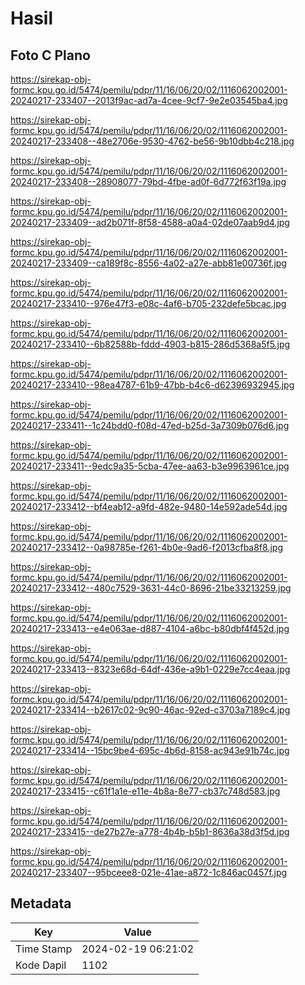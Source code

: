 # Hasil

## Foto C Plano

https://sirekap-obj-formc.kpu.go.id/5474/pemilu/pdpr/11/16/06/20/02/1116062002001-20240217-233407--2013f9ac-ad7a-4cee-9cf7-9e2e03545ba4.jpg

https://sirekap-obj-formc.kpu.go.id/5474/pemilu/pdpr/11/16/06/20/02/1116062002001-20240217-233408--48e2706e-9530-4762-be56-9b10dbb4c218.jpg

https://sirekap-obj-formc.kpu.go.id/5474/pemilu/pdpr/11/16/06/20/02/1116062002001-20240217-233408--28908077-79bd-4fbe-ad0f-6d772f63f19a.jpg

https://sirekap-obj-formc.kpu.go.id/5474/pemilu/pdpr/11/16/06/20/02/1116062002001-20240217-233409--ad2b071f-8f58-4588-a0a4-02de07aab9d4.jpg

https://sirekap-obj-formc.kpu.go.id/5474/pemilu/pdpr/11/16/06/20/02/1116062002001-20240217-233409--ca189f8c-8556-4a02-a27e-abb81e00736f.jpg

https://sirekap-obj-formc.kpu.go.id/5474/pemilu/pdpr/11/16/06/20/02/1116062002001-20240217-233410--976e47f3-e08c-4af6-b705-232defe5bcac.jpg

https://sirekap-obj-formc.kpu.go.id/5474/pemilu/pdpr/11/16/06/20/02/1116062002001-20240217-233410--6b82588b-fddd-4903-b815-286d5368a5f5.jpg

https://sirekap-obj-formc.kpu.go.id/5474/pemilu/pdpr/11/16/06/20/02/1116062002001-20240217-233410--98ea4787-61b9-47bb-b4c6-d62396932945.jpg

https://sirekap-obj-formc.kpu.go.id/5474/pemilu/pdpr/11/16/06/20/02/1116062002001-20240217-233411--1c24bdd0-f08d-47ed-b25d-3a7309b076d6.jpg

https://sirekap-obj-formc.kpu.go.id/5474/pemilu/pdpr/11/16/06/20/02/1116062002001-20240217-233411--9edc9a35-5cba-47ee-aa63-b3e9963961ce.jpg

https://sirekap-obj-formc.kpu.go.id/5474/pemilu/pdpr/11/16/06/20/02/1116062002001-20240217-233412--bf4eab12-a9fd-482e-9480-14e592ade54d.jpg

https://sirekap-obj-formc.kpu.go.id/5474/pemilu/pdpr/11/16/06/20/02/1116062002001-20240217-233412--0a98785e-f261-4b0e-9ad6-f2013cfba8f8.jpg

https://sirekap-obj-formc.kpu.go.id/5474/pemilu/pdpr/11/16/06/20/02/1116062002001-20240217-233412--480c7529-3631-44c0-8696-21be33213259.jpg

https://sirekap-obj-formc.kpu.go.id/5474/pemilu/pdpr/11/16/06/20/02/1116062002001-20240217-233413--e4e063ae-d887-4104-a6bc-b80dbf4f452d.jpg

https://sirekap-obj-formc.kpu.go.id/5474/pemilu/pdpr/11/16/06/20/02/1116062002001-20240217-233413--8323e68d-64df-436e-a9b1-0229e7cc4eaa.jpg

https://sirekap-obj-formc.kpu.go.id/5474/pemilu/pdpr/11/16/06/20/02/1116062002001-20240217-233414--b2617c02-9c90-46ac-92ed-c3703a7189c4.jpg

https://sirekap-obj-formc.kpu.go.id/5474/pemilu/pdpr/11/16/06/20/02/1116062002001-20240217-233414--15bc9be4-695c-4b6d-8158-ac943e91b74c.jpg

https://sirekap-obj-formc.kpu.go.id/5474/pemilu/pdpr/11/16/06/20/02/1116062002001-20240217-233415--c61f1a1e-e11e-4b8a-8e77-cb37c748d583.jpg

https://sirekap-obj-formc.kpu.go.id/5474/pemilu/pdpr/11/16/06/20/02/1116062002001-20240217-233415--de27b27e-a778-4b4b-b5b1-8636a38d3f5d.jpg

https://sirekap-obj-formc.kpu.go.id/5474/pemilu/pdpr/11/16/06/20/02/1116062002001-20240217-233407--95bceee8-021e-41ae-a872-1c846ac0457f.jpg


## Metadata

| Key        | Value               |
| ---------- | ------------------- |
| Time Stamp | 2024-02-19 06:21:02 |
| Kode Dapil | 1102                |



